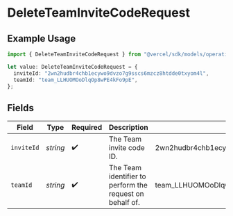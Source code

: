 # DeleteTeamInviteCodeRequest

## Example Usage

```typescript
import { DeleteTeamInviteCodeRequest } from "@vercel/sdk/models/operations/deleteteaminvitecode.js";

let value: DeleteTeamInviteCodeRequest = {
  inviteId: "2wn2hudbr4chb1ecywo9dvzo7g9sscs6mzcz8htdde0txyom4l",
  teamId: "team_LLHUOMOoDlqOp8wPE4kFo9pE",
};
```

## Fields

| Field                                                    | Type                                                     | Required                                                 | Description                                              | Example                                                  |
| -------------------------------------------------------- | -------------------------------------------------------- | -------------------------------------------------------- | -------------------------------------------------------- | -------------------------------------------------------- |
| `inviteId`                                               | *string*                                                 | :heavy_check_mark:                                       | The Team invite code ID.                                 | 2wn2hudbr4chb1ecywo9dvzo7g9sscs6mzcz8htdde0txyom4l       |
| `teamId`                                                 | *string*                                                 | :heavy_check_mark:                                       | The Team identifier to perform the request on behalf of. | team_LLHUOMOoDlqOp8wPE4kFo9pE                            |